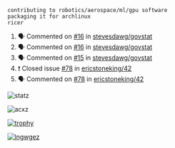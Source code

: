 ```
contributing to robotics/aerospace/ml/gpu software
packaging it for archlinux
ricer
```

<!--START_SECTION:activity-->
1. 🗣 Commented on [#16](https://github.com/stevesdawg/govstat/issues/16) in [stevesdawg/govstat](https://github.com/stevesdawg/govstat)
2. 🗣 Commented on [#16](https://github.com/stevesdawg/govstat/issues/16) in [stevesdawg/govstat](https://github.com/stevesdawg/govstat)
3. 🗣 Commented on [#15](https://github.com/stevesdawg/govstat/issues/15) in [stevesdawg/govstat](https://github.com/stevesdawg/govstat)
4. ❗️ Closed issue [#78](https://github.com/ericstoneking/42/issues/78) in [ericstoneking/42](https://github.com/ericstoneking/42)
5. 🗣 Commented on [#78](https://github.com/ericstoneking/42/issues/78) in [ericstoneking/42](https://github.com/ericstoneking/42)
<!--END_SECTION:activity-->


![statz](https://github-readme-stats.vercel.app/api?username=acxz&include_all_commits=true&show_icons=true)

<p><img align="center" src="https://github-readme-streak-stats.herokuapp.com/?user=acxz&" alt="acxz" /></p>

[![trophy](https://github-profile-trophy.vercel.app/?username=acxz)](https://github.com/ryo-ma/github-profile-trophy)

[![lngwgez](https://github-readme-stats.vercel.app/api/top-langs/?username=acxz&layout=compact)](https://github.com/acxz/github-readme-stats)
